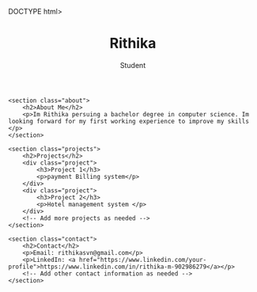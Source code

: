 DOCTYPE html>
<html lang="en">
<head>
    <meta charset="UTF-8">
    <meta name="viewport" content="width=device-width, initial-scale=1.0">
    <link rel="stylesheet" href="styles.css">
    <title>Your Name - Portfolio</title>
</head>
<body>
    <header>
        <h1>Rithika</h1>
        <p>Student </p>
    </header>
    
    <section class="about">
        <h2>About Me</h2>
        <p>Im Rithika persuing a bachelor degree in computer science. Im looking forward for my first working experience to improve my skills </p>
    </section>

    <section class="projects">
        <h2>Projects</h2>
        <div class="project">
            <h3>Project 1</h3>
            <p>payment Billing system</p>
        </div>
        <div class="project">
            <h3>Project 2</h3>
            <p>Hotel management system </p>
        </div>
        <!-- Add more projects as needed -->
    </section>

    <section class="contact">
        <h2>Contact</h2>
        <p>Email: rithikasvn@gmail.com</p>
        <p>LinkedIn: <a href="https://www.linkedin.com/your-profile">https://www.linkedin.com/in/rithika-m-902986279</a></p>
        <!-- Add other contact information as needed -->
    </section>
</body>
</html>
